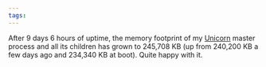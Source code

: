 ```yaml
---
tags: 
---
```


After 9 days 6 hours of uptime, the memory footprint of my [Unicorn](/wiki/Unicorn) master process and all its children has grown to 245,708 KB (up from 240,200 KB a few days ago and 234,340 KB at boot). Quite happy with it.
